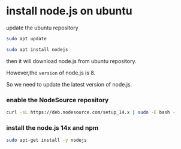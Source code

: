 # install node.js on ubuntu

update the ubuntu repository
```bash
sudo apt update
```


```bash
sudo apt install nodejs
```

then it will download node.js from ubuntu repository.

However,the `version` of node.js is 8.

So we need to update the latest version of node.js.

### enable the NodeSource repository
```bash
curl -sL https://deb.nodesource.com/setup_14.x | sudo -E bash -
```

### install the node.js 14x and npm
```bash
sudo apt-get install -y nodejs
```